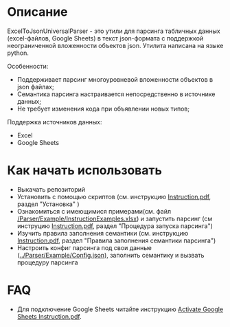 # Описание
ExcelToJsonUniversalParser - это утили для парсинга табличных данных (excel-файлов, Google Sheets) в текст json-формата с поддержкой неограниченной вложенности объектов json. Утилита написана на языке python.

Особенности:
- Поддерживает парсинг многоуровневой вложенности объектов в json файлах;
- Семантика парсинга настраивается непосредственно в источнике данных;
- Не требует изменения кода при объявлении новых типов;

Поддержка источников данных:
- Excel
- Google Sheets

# Как начать использовать
- Выкачать репозиторий
- Установить с помощью скриптов (см. инструкцию [Instruction.pdf](https://github.com/saigor33/ExcelToJsonUniversalParser/blob/master/Instruction.pdf), раздел "Установка" )
- Ознакомиться с имеющимися примерами(см. файл [/Parser/Example/InstructionExamples.xlsx](https://github.com/saigor33/ExcelToJsonUniversalParser/blob/master/Parser/Example/InstructionExamples.xlsx)) и запустить парсинг (см инструцию [Instruction.pdf](https://github.com/saigor33/ExcelToJsonUniversalParser/blob/master/Instruction.pdf), раздел "Процедура запуска парсинга")
- Изучить правила заполнения семантики (см. инструкцию [Instruction.pdf](https://github.com/saigor33/ExcelToJsonUniversalParser/blob/master/Instruction.pdf), раздел "Правила заполнения семантики парсинга")
- Настроить конфиг парсинга под свои данные ([../Parser/Example/Config.json](https://github.com/saigor33/ExcelToJsonUniversalParser/blob/master/Parser/Example/Config.json)), заполнить семантику и вызвать процедуру парсинга

# FAQ
- Для подключение Google Sheets читайте инструкцию [Activate Google Sheets Instruction.pdf](https://github.com/saigor33/ExcelToJsonUniversalParser/blob/master/Activate%20Google%20Sheets%20Instruction.pdf).
